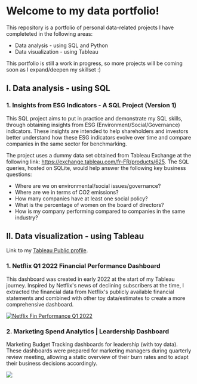 # Welcome to my data portfolio!

This repository is a portfolio of personal data-related projects I have completeted in the following areas:
- Data analysis - using SQL and Python
- Data visualization - using Tableau

This portfolio is still a work in progress, so more projects will be coming soon as I expand/deepen my skillset :)

## I. Data analysis - using SQL

### 1. Insights from ESG Indicators - A SQL Project (Version 1)

This SQL project aims to put in practice and demonstrate my SQL skills, through obtaining insights from ESG (Environment/Social/Governance) indicators. These insights are intended to help shareholders and investors better understand how these ESG indicators evolve over time and compare companies in the same sector for benchmarking.

The project uses a dummy data set obtained from Tableau Exchange at the following link: https://exchange.tableau.com/fr-FR/products/625. The SQL queries, hosted on SQLite, would help answer the following key business questions:

- Where are we on environmental/social issues/governance?
- Where are we in terms of CO2 emissions?
- How many companies have at least one social policy?
- What is the percentage of women on the board of directors?
- How is my company performing compared to companies in the same industry?

## II. Data visualization - using Tableau
Link to my [Tableau Public profile](https://public.tableau.com/app/profile/lan.hoang6504).

### 1. Netflix Q1 2022 Financial Performance Dashboard

This dashboard was created in early 2022 at the start of my Tableau journey. Inspired by Netflix's news of declining subscribers at the time, I extracted the financial data from Netflix's publicly available financial statements and combined with other toy data/estimates to create a more comprehensive dashboard.

<div class='tableauPlaceholder' id='viz1678706830405' style='position: relative'><noscript><a href='#'><img alt='Netflix Fin Performance Q1 2022 ' src='https:&#47;&#47;public.tableau.com&#47;static&#47;images&#47;Ne&#47;NetflixQ12022FinancialPerformanceDashboards&#47;NetflixFinPerformanceQ12022&#47;1_rss.png' style='border: none' /></a></noscript><object class='tableauViz'  style='display:none;'><param name='host_url' value='https%3A%2F%2Fpublic.tableau.com%2F' /> <param name='embed_code_version' value='3' /> <param name='site_root' value='' /><param name='name' value='NetflixQ12022FinancialPerformanceDashboards&#47;NetflixFinPerformanceQ12022' /><param name='tabs' value='no' /><param name='toolbar' value='yes' /><param name='static_image' value='https:&#47;&#47;public.tableau.com&#47;static&#47;images&#47;Ne&#47;NetflixQ12022FinancialPerformanceDashboards&#47;NetflixFinPerformanceQ12022&#47;1.png' /> <param name='animate_transition' value='yes' /><param name='display_static_image' value='yes' /><param name='display_spinner' value='yes' /><param name='display_overlay' value='yes' /><param name='display_count' value='yes' /><param name='language' value='en-US' /></object></div> 



### 2. Marketing Spend Analytics | Leardership Dashboard

Marketing Budget Tracking dashboards for leadership (with toy data). These dashboards were prepared for marketing managers during quarterly review meeting, allowing a static overview of their burn rates and to adapt their business decisions accordingly.

<div class='tableauPlaceholder' id='viz1678708785019' style='position: relative'><noscript><a href='#'><img alt=' ' src='https:&#47;&#47;public.tableau.com&#47;static&#47;images&#47;Ma&#47;MarketingBudgetTracking_ManagementReporting_withToyData&#47;Summary&#47;1_rss.png' style='border: none' /></a></noscript><object class='tableauViz'  style='display:none;'><param name='host_url' value='https%3A%2F%2Fpublic.tableau.com%2F' /> <param name='embed_code_version' value='3' /> <param name='site_root' value='' /><param name='name' value='MarketingBudgetTracking_ManagementReporting_withToyData&#47;Summary' /><param name='tabs' value='yes' /><param name='toolbar' value='yes' /><param name='static_image' value='https:&#47;&#47;public.tableau.com&#47;static&#47;images&#47;Ma&#47;MarketingBudgetTracking_ManagementReporting_withToyData&#47;Summary&#47;1.png' /> <param name='animate_transition' value='yes' /><param name='display_static_image' value='yes' /><param name='display_spinner' value='yes' /><param name='display_overlay' value='yes' /><param name='display_count' value='yes' /><param name='language' value='en-US' /></object></div>               

